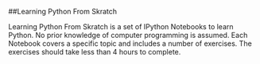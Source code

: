 ##Learning Python From Skratch

Learning Python From Skratch is a set of IPython Notebooks to learn Python. 
No prior knowledge of computer programming is assumed. 
Each Notebook covers a specific topic and includes a number of exercises. 
The exercises should take less than 4 hours to complete. 

